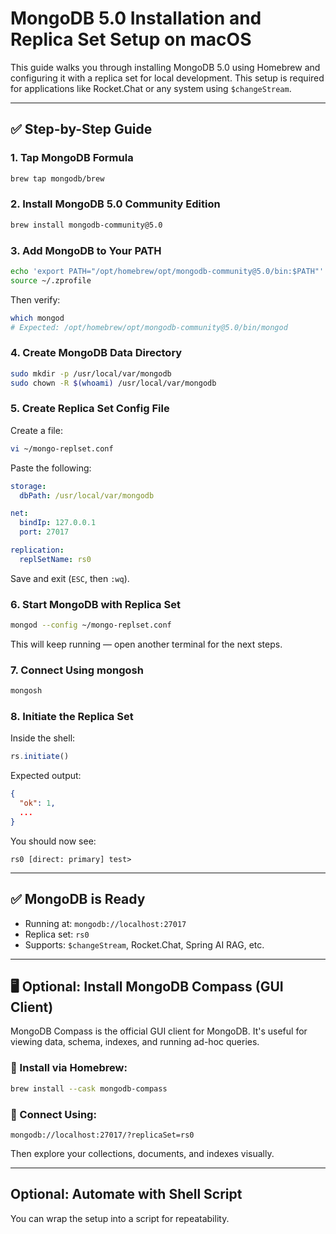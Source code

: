 # MongoDB 5.0 Installation and Replica Set Setup on macOS

This guide walks you through installing MongoDB 5.0 using Homebrew and configuring it with a replica set for local development. This setup is required for applications like Rocket.Chat or any system using `$changeStream`.

---

## ✅ Step-by-Step Guide

### 1. Tap MongoDB Formula

```bash
brew tap mongodb/brew
```

### 2. Install MongoDB 5.0 Community Edition

```bash
brew install mongodb-community@5.0
```

### 3. Add MongoDB to Your PATH

```bash
echo 'export PATH="/opt/homebrew/opt/mongodb-community@5.0/bin:$PATH"' >> ~/.zprofile
source ~/.zprofile
```

Then verify:

```bash
which mongod
# Expected: /opt/homebrew/opt/mongodb-community@5.0/bin/mongod
```

### 4. Create MongoDB Data Directory

```bash
sudo mkdir -p /usr/local/var/mongodb
sudo chown -R $(whoami) /usr/local/var/mongodb
```

### 5. Create Replica Set Config File

Create a file:

```bash
vi ~/mongo-replset.conf
```

Paste the following:

```yaml
storage:
  dbPath: /usr/local/var/mongodb

net:
  bindIp: 127.0.0.1
  port: 27017

replication:
  replSetName: rs0
```

Save and exit (`ESC`, then `:wq`).

### 6. Start MongoDB with Replica Set

```bash
mongod --config ~/mongo-replset.conf
```

This will keep running — open another terminal for the next steps.

### 7. Connect Using mongosh

```bash
mongosh
```

### 8. Initiate the Replica Set

Inside the shell:

```javascript
rs.initiate()
```

Expected output:

```json
{
  "ok": 1,
  ...
}
```

You should now see:

```
rs0 [direct: primary] test>
```

---

## ✅ MongoDB is Ready

* Running at: `mongodb://localhost:27017`
* Replica set: `rs0`
* Supports: `$changeStream`, Rocket.Chat, Spring AI RAG, etc.

---

## 🖥️ Optional: Install MongoDB Compass (GUI Client)

MongoDB Compass is the official GUI client for MongoDB. It's useful for viewing data, schema, indexes, and running ad-hoc queries.

### 🔧 Install via Homebrew:

```bash
brew install --cask mongodb-compass
```

### 🧩 Connect Using:

```
mongodb://localhost:27017/?replicaSet=rs0
```

Then explore your collections, documents, and indexes visually.

---

## Optional: Automate with Shell Script

You can wrap the setup into a script for repeatability. 
